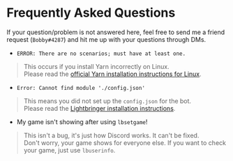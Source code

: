 # Frequently Asked Questions
If your question/problem is not answered here, feel free to send me a friend request (`Bobby#4287`) and hit me up with your questions through DMs.

- `ERROR: There are no scenarios; must have at least one.`
> This occurs if you install Yarn incorrectly on Linux.  
Please read the [official Yarn installation instructions for Linux](http://yarnpkg.com/en/docs/install#linux-tab).

- `Error: Cannot find module './config.json'`
> This means you did not set up the `config.json` for the bot.  
Please read the [Lightbringer installation instructions](https://github.com/BobbyWibowo/Lightbringer#installing).

- My game isn't showing after using `lbsetgame`!
> This isn't a bug, it's just how Discord works. It can't be fixed.  
Don't worry, your game shows for everyone else. If you want to check your game, just use `lbuserinfo`.

